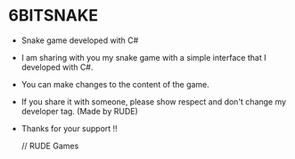 # 6BITSNAKE


* Snake game developed with C# 


* I am sharing with you my snake game with a simple interface that I developed with C#.

* You can make changes to the content of the game.

* If you share it with someone, please show respect and don't change my developer tag. (Made by RUDE)

* Thanks for your support !! 
  
  // RUDE Games
